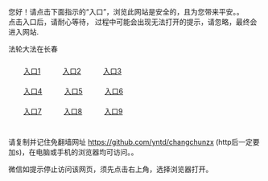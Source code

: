 您好！请点击下面指示的“入口”，浏览此网站是安全的，且为您带来平安。。 <br/>
点击入口后，请耐心等待， 过程中可能会出现无法打开的提示，请忽略，最终会进入网站. </br>

法轮大法在长春<br/>
<div style="padding:10px"><a style="margin:20px" target="_blank" href="https://dgt0j0ngacmc5.cloudfront.net/2Qpsp?oeyomvqp" id="ccLink1" rel="nofollow">入口1</a> <a target="_blank" style="margin:20px" href="https://d2j0nk6eyluhpf.cloudfront.net/2Qpsp?sikdu" id="ccLink2" rel="nofollow">入口2</a> <a style="margin:20px" target="_blank" href="https://d22wwaekaov7p0.cloudfront.net/2Qpsp?ttbsta" id="ccLink3" rel="nofollow">入口3</a></div>

<div style="padding:10px" ><a style="margin:20px" target="_blank" href="https://dgt0j0ngacmc5.cloudfront.net/2Qpsp?oeyomvqp" id="ccLink4" rel="nofollow">入口4</a> <a style="margin:20px" href="https://d2j0nk6eyluhpf.cloudfront.net/2Qpsp?sikdu" target="_blank" id="ccLink5" rel="nofollow">入口5</a> <a style="margin:20px" href="https://d22wwaekaov7p0.cloudfront.net/2Qpsp?ttbsta" target="_blank" id="ccLink6" rel="nofollow">入口6</a></div>

<div style="padding:10px"><a style="margin:20px" target="_blank" href="https://dgt0j0ngacmc5.cloudfront.net/2Qpsp?oeyomvqp" id="ccLink7" rel="nofollow">入口7</a> <a style="margin:20px" href="https://d2j0nk6eyluhpf.cloudfront.net/2Qpsp?sikdu" target="_blank" id="ccLink8" rel="nofollow">入口8</a> <a style="margin:20px" target="_blank" href="https://d22wwaekaov7p0.cloudfront.net/2Qpsp?ttbsta" id="ccLink9" rel="nofollow">入口9</a></div>

<br/>



请复制并记住免翻墙网址 https://github.com/yntd/changchunzx (http后一定要加s)，在电脑或手机的浏览器均可访问。。<br/>

微信如提示停止访问该网页，须先点击右上角，选择浏览器打开。
